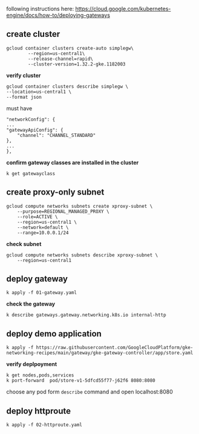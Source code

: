 following instructions here: https://cloud.google.com/kubernetes-engine/docs/how-to/deploying-gateways


## create cluster

    gcloud container clusters create-auto simplegw\
            --region=us-central1\
            --release-channel=rapid\
            --cluster-version=1.32.2-gke.1182003 


**verify cluster**

    gcloud container clusters describe simplegw \
    --location=us-central1 \
    --format json

must have 

    "networkConfig": {
    ...
    "gatewayApiConfig": {
        "channel": "CHANNEL_STANDARD"
    },
    ...
    },

**confirm gateway classes are installed in the cluster**

    k get gatewayclass

## create proxy-only subnet

    gcloud compute networks subnets create xproxy-subnet \
        --purpose=REGIONAL_MANAGED_PROXY \
        --role=ACTIVE \
        --region=us-central1 \
        --network=default \
        --range=10.0.0.1/24

**check subnet**

    gcloud compute networks subnets describe xproxy-subnet \
        --region=us-central1


## deploy gateway 

    k apply -f 01-gateway.yaml

**check the gateway**

    k describe gateways.gateway.networking.k8s.io internal-http

## deploy demo application

    k apply -f https://raw.githubusercontent.com/GoogleCloudPlatform/gke-networking-recipes/main/gateway/gke-gateway-controller/app/store.yaml

**verify deplpoyment**

    k get nodes,pods,services
    k port-forward  pod/store-v1-5dfcd55f77-j62f6 8080:8080

choose any pod form `describe` command and open localhost:8080

## deploy httproute

    k apply -f 02-httproute.yaml 